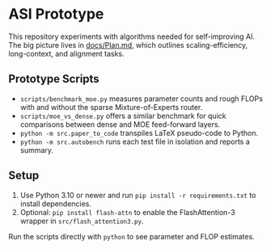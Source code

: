 # ASI Prototype

This repository experiments with algorithms needed for self-improving AI. The big picture lives in
[docs/Plan.md](docs/Plan.md), which outlines scaling-efficiency, long-context, and alignment tasks.

## Prototype Scripts

- `scripts/benchmark_moe.py` measures parameter counts and rough FLOPs with and without the sparse Mixture-of-Experts router.
- `scripts/moe_vs_dense.py` offers a similar benchmark for quick comparisons between dense and MOE feed-forward layers.
- `python -m src.paper_to_code` transpiles LaTeX pseudo-code to Python.
- `python -m src.autobench` runs each test file in isolation and reports a summary.

## Setup

1. Use Python 3.10 or newer and run `pip install -r requirements.txt` to install dependencies.
2. Optional: `pip install flash-attn` to enable the FlashAttention-3 wrapper in `src/flash_attention3.py`.

Run the scripts directly with `python` to see parameter and FLOP estimates.
